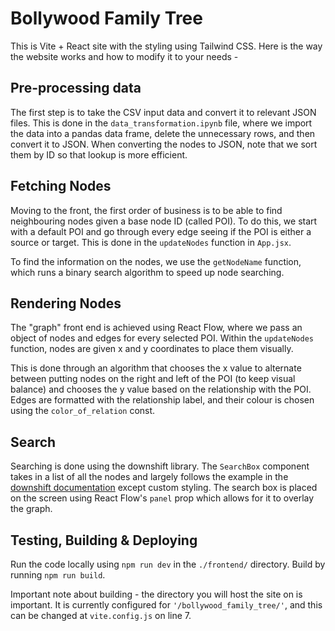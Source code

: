# Bollywood Family Tree
This is Vite + React site with the styling using Tailwind CSS. Here is the way the website works and how to modify it to your needs - 

## Pre-processing data
The first step is to take the CSV input data and convert it to relevant JSON files. This is done in the `data_transformation.ipynb` file, where we import the data into a pandas data frame, delete the unnecessary rows, and then convert it to JSON.
When converting the nodes to JSON, note that we sort them by ID so that lookup is more efficient. 

## Fetching Nodes
Moving to the front, the first order of business is to be able to find neighbouring nodes given a base node ID (called POI). To do this, we start with a default POI and go through every edge seeing if the POI is either a source or target. This is done in the `updateNodes` function in `App.jsx`. 

To find the information on the nodes, we use the `getNodeName` function, which runs a binary search algorithm to speed up node searching.

## Rendering Nodes
The "graph" front end is achieved using React Flow, where we pass an object of nodes and edges for every selected POI. Within the `updateNodes` function, nodes are given x and y coordinates to place them visually. 

This is done through an algorithm that chooses the x value to alternate between putting nodes on the right and left of the POI (to keep visual balance) and chooses the y value based on the relationship with the POI. Edges are formatted with the relationship label, and their colour is chosen using the `color_of_relation` const. 

## Search
Searching is done using the downshift library. The `SearchBox` component takes in a list of all the nodes and largely follows the example in the [downshift documentation](https://www.downshift-js.com/use-combobox) except custom styling. The search box is placed on the screen using React Flow's `panel` prop which allows for it to overlay the graph.

## Testing, Building & Deploying
Run the code locally using `npm run dev` in the `./frontend/` directory. Build by running `npm run build`. 

Important note about building - the directory you will host the site on is important. It is currently configured for `'/bollywood_family_tree/'`, and this can be changed at `vite.config.js` on line 7.
